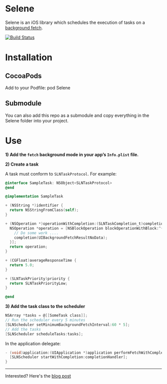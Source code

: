 # Selene

Selene is an iOS library which schedules the execution of tasks on a [background fetch](https://developer.apple.com/library/ios/documentation/iphone/conceptual/iphoneosprogrammingguide/ManagingYourApplicationsFlow/ManagingYourApplicationsFlow.html).

[![Build Status](https://travis-ci.org/linkedin/Selene.svg?branch=master)](http://travis-ci.org/linkedin/Selene)

# Installation

## CocoaPods

Add to your Podfile:
pod Selene

## Submodule

You can also add this repo as a submodule and copy everything in the Selene folder into your project.

# Use

**1) Add the `fetch` background mode in your app’s `Info.plist` file.**

**2) Create a task**

A task must conform to `SLNTaskProtocol`.  For example:

```objective-c
@interface SampleTask: NSObject<SLNTaskProtocol>
@end

@implementation SampleTask

+ (NSString *)identifier {
  return NSStringFromClass(self);
}

+ (NSOperation *)operationWithCompletion:(SLNTaskCompletion_t)completion {
  NSOperation *operation = [NSBlockOperation blockOperationWithBlock:^{
    // Do some work ....
    completion(UIBackgroundFetchResultNoData);
  }];
  return operation;
}

+ (CGFloat)averageResponseTime {
  return 5.0;
}

+ (SLNTaskPriority)priority {
  return SLNTaskPriorityLow;
}

@end
```

**3) Add the task class to the scheduler**

```objective-c
NSArray *tasks = @[[SomeTask class]];
// Run the scheduler every 5 minutes
[SLNScheduler setMinimumBackgroundFetchInterval:60 * 5];
// Add the tasks
[SLNScheduler scheduleTasks:tasks];
```

In the application delegate:

```objective-c
- (void)application:(UIApplication *)application performFetchWithCompletionHandler:(void (^)(UIBackgroundFetchResult))completionHandler {
  [SLNScheduler startWithCompletion:completionHandler];
}
```

---

Interested? Here's the [blog post](http://engineering.linkedin.com/ios/introducing-selene-open-source-library-scheduling-tasks-ios)